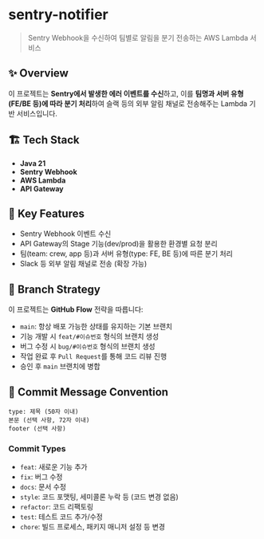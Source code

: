 # sentry-notifier
> Sentry Webhook을 수신하여 팀별로 알림을 분기 전송하는 AWS Lambda 서비스

## ✨ Overview

이 프로젝트는 **Sentry에서 발생한 에러 이벤트를 수신**하고, 
이를 **팀명과 서버 유형(FE/BE 등)에 따라 분기 처리**하여
슬랙 등의 외부 알림 채널로 전송해주는 Lambda 기반 서비스입니다.

## 🏗️ Tech Stack

- **Java 21**
- **Sentry Webhook**
- **AWS Lambda**
- **API Gateway**

## 🔧 Key Features
- Sentry Webhook 이벤트 수신
- API Gateway의 Stage 기능(dev/prod)을 활용한 환경별 요청 분리
- 팀(team: crew, app 등)과 서버 유형(type: FE, BE 등)에 따른 분기 처리
- Slack 등 외부 알림 채널로 전송 (확장 가능)

## 🌿 Branch Strategy
이 프로젝트는 **GitHub Flow** 전략을 따릅니다:
- `main`: 항상 배포 가능한 상태를 유지하는 기본 브랜치
- 기능 개발 시 `feat/#이슈번호` 형식의 브랜치 생성
- 버그 수정 시 `bug/#이슈번호` 형식의 브랜치 생성
- 작업 완료 후 `Pull Request`를 통해 코드 리뷰 진행
- 승인 후 `main` 브랜치에 병합

## 💬 Commit Message Convention
```
type: 제목 (50자 이내)
본문 (선택 사항, 72자 이내)
footer (선택 사항)
```

### Commit Types
- `feat`: 새로운 기능 추가
- `fix`: 버그 수정
- `docs`: 문서 수정
- `style`: 코드 포맷팅, 세미콜론 누락 등 (코드 변경 없음)
- `refactor`: 코드 리팩토링
- `test`: 테스트 코드 추가/수정
- `chore`: 빌드 프로세스, 패키지 매니저 설정 등 변경
